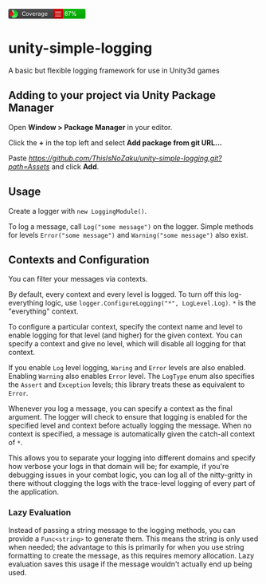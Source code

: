 ![Image](CodeCoverage/Report/badge_linecoverage.png)
# unity-simple-logging
A basic but flexible logging framework for use in Unity3d games

## Adding to your project via Unity Package Manager
Open **Window > Package Manager** in your editor.

Click the **+** in the top left and select **Add package from git URL...**

Paste *https://github.com/ThisIsNoZaku/unity-simple-logging.git?path=Assets* and click **Add**.

## Usage
Create a logger with `new LoggingModule()`.

To log a message, call `Log("some message")` on the logger. Simple methods for levels `Error("some message")` and `Warning("some message")` also exist.

## Contexts and Configuration
You can filter your messages via contexts.

By default, every context and every level is logged. To turn off this log-everything logic, use `logger.ConfigureLogging("*", LogLevel.Log)`. `*` is the "everything" context.

To configure a particular context, specify the context name and level to enable logging for that level (and higher) for the given context. You can specify a context and give no level, which will disable all logging for that context.

If you enable `Log` level logging, `Waring` and `Error` levels are also enabled. Enabling `Warning` also enables `Error` level. The `LogType` enum also specifies the `Assert` and `Exception` levels; this library treats these as equivalent to `Error`.

Whenever you log a message, you can specify a context as the final argument. The logger will check to ensure that logging is enabled for the specified level and context before actually logging the message. When no context is specified, a message is automatically given the catch-all context of `*`. 

This allows you to separate your logging into different domains and specify how verbose your logs in that domain will be; for example, if you're debugging issues in your combat logic, you can log all of the nitty-gritty in there without clogging the logs with the trace-level logging of every part of the application.

### Lazy Evaluation
Instead of passing a string message to the logging methods, you can provide a `Func<string>` to generate them. This means the string is only used when needed; the advantage to this is primarily for when you use string formatting to create the message, as this requires memory allocation. Lazy evaluation saves this usage if the message wouldn't actually end up being used.
